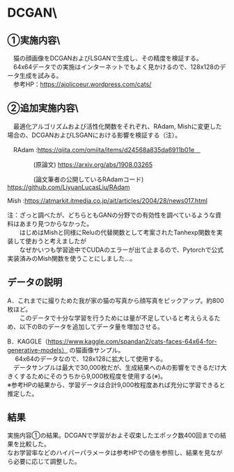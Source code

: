 # DCGAN\
## ①実施内容\
　猫の顔画像をDCGANおよびLSGANで生成し、その精度を検証する。\
　64x64データでの実施はインターネットでもよく見かけるので、128x128のデータ生成を試みる。\
　参考HP：https://ajolicoeur.wordpress.com/cats/

## ②追加実施内容\
　最適化アルゴリズムおよび活性化関数をそれぞれ、RAdam, Mishに変更した場合の、DCGANおよびLSGANにおける影響を検証する（注）。
 
  　RAdam :https://qiita.com/omiita/items/d24568a835da6911b01e　
  
 　　　　  (原論文)      https://arxiv.org/abs/1908.03265 
       
  　　　　 (論文筆者の公開しているRAdamコード)      https://github.com/LiyuanLucasLiu/RAdam 
       
  Mish  :https://atmarkit.itmedia.co.jp/ait/articles/2004/28/news017.html
  
  
  注：ざっと調べたが、どちらともGANの分野での有効性を調べているような資料はあまり見つからなかった。\
  　　はじめはMishと同様にReluの代替関数として考案されたTanhexp関数を実装して使おうと考えましたが\
　　なぜかいつも学習途中でCUDAのエラーが出て止まるので、Pytorchで公式実装済みのMish関数を使うことにしました…。


## データの説明
A．これまでに撮りためた我が家の猫の写真から顔写真をピックアップ。約800枚ほど。\
　　このデータで十分な学習を行うためには量が不足していると考えらえるため、以下のBのデータを追加してデータ量を増加させる。

B．KAGGLE（https://www.kaggle.com/spandan2/cats-faces-64x64-for-generative-models）
の猫画像サンプル。\
　 64x64のデータなので、128x128に拡大して使用する。\
　データサンプルは最大で30,000枚だが、生成結果へのAの影響をできるだけ大きくするためにそのうちから9,000枚程度を使用する(※)。\
※参考HPの結果から、学習データは合計9,000枚程度あれば充分に学習できると推定した。


## 結果
実施内容①の結果。DCGANで学習がおよそ収束したエポック数400回までの結果を比較した。\
なお学習率などのハイパーパラメータは参考HPでの値を参照し、結果を見ながら必要に応じて調整した。
